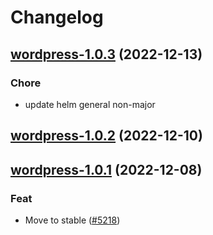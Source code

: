 # Changelog



## [wordpress-1.0.3](https://github.com/truecharts/charts/compare/wordpress-1.0.2...wordpress-1.0.3) (2022-12-13)

### Chore

- update helm general non-major
  
  


## [wordpress-1.0.2](https://github.com/truecharts/charts/compare/wordpress-1.0.1...wordpress-1.0.2) (2022-12-10)




## [wordpress-1.0.1](https://github.com/truecharts/charts/compare/wordpress-1.0.0...wordpress-1.0.1) (2022-12-08)

### Feat

- Move to stable ([#5218](https://github.com/truecharts/charts/issues/5218))
  
  